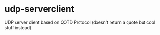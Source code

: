 # udp-serverclient
UDP server client based on QOTD Protocol (doesn't return a quote but cool stuff instead)
